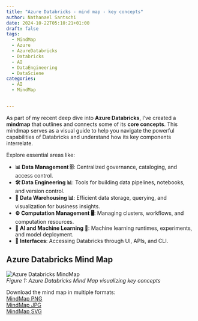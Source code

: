 ```yaml
---
title: "Azure Databricks - mind map - key concepts"
author: Nathanael Santschi
date: 2024-10-22T05:10:21+01:00
draft: false
tags:
  - MindMap
  - Azure
  - AzureDatabricks
  - Databricks
  - AI
  - DataEngineering
  - DataSciene
categories:
  - AI
  - MindMap

  
---
```


As part of my recent deep dive into **Azure Databricks**, I’ve created a  **mindmap** that outlines and connects some of its **core concepts**. This mindmap serves as a visual guide to help you navigate the powerful capabilities of Databricks and understand how its key components interrelate. 

Explore essential areas like:

- **📊 Data Management 🗄️**: Centralized governance, cataloging, and access control.
- **🛠️ Data Engineering 📊**: Tools for building data pipelines, notebooks, and version control.
- **🏢 Data Warehousing 📊**: Efficient data storage, querying, and visualization for business insights.
- **⚙️ Computation Management 🖥️**: Managing clusters, workflows, and computation resources.
- **🤖 AI and Machine Learning 🧠**: Machine learning runtimes, experiments, and model deployment.
- **🔌 Interfaces**: Accessing Databricks through UI, APIs, and CLI.

## Azure Databricks Mind Map
![Azure Databricks MindMap](/images/Azure-Databricks-MindMap.svg "Azure Databricks Mind Map showcasing key concepts")  
*Figure 1: Azure Databricks Mind Map visualizing key concepts*

Download the mind map in multiple formats:  
[MindMap PNG](/images/Azure-Databricks-MindMap.png "Preview")  
[MindMap JPG](/images/Azure-Databricks-MindMap.jpg "Preview")  
[MindMap SVG](/images/Azure-Databricks-MindMap.svg "Preview")  

